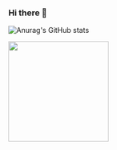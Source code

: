 ### Hi there 👋
![Anurag's GitHub stats](https://github-readme-stats.vercel.app/api?username=mahdidelavarz&show_icons=true&theme=transparent)

<a href="https://github.com/mahdidelavarz/convoychat">
  <img height=200 align="center" src="https://github-readme-stats.vercel.app/api/top-langs?username=mahdidelavarz&layout=compact&langs_count=8&card_width=320" />
</a>

